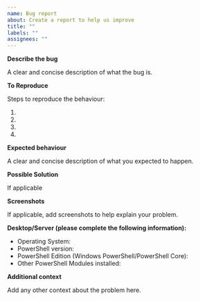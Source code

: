 ```yaml
---
name: Bug report
about: Create a report to help us improve
title: ""
labels: ""
assignees: ""
---
```


**Describe the bug**

<!--- If describing a bug, tell us what happens instead of the expected behaviour -->
<!--- If suggesting a change/improvement, explain the difference from current behaviour -->

A clear and concise description of what the bug is.

**To Reproduce**

<!--- Provide a link to a live example, or an unambiguous set of steps to -->
<!--- reproduce this bug. Include code to reproduce, if relevant -->

Steps to reproduce the behaviour:

1.
2.
3.
4.

**Expected behaviour**

<!--- If you're describing a bug, tell us what should happen -->
<!--- If you're suggesting a change/improvement, tell us how it should work -->

A clear and concise description of what you expected to happen.

**Possible Solution**

<!--- Not obligatory, but suggest a fix/reason for the bug, -->
<!--- or ideas how to implement the addition or change -->

If applicable

**Screenshots**

If applicable, add screenshots to help explain your problem.

**Desktop/Server (please complete the following information):**

- Operating System:
- PowerShell version:
- PowerShell Edition (Windows PowerShell/PowerShell Core):
- Other PowerShell Modules installed:

**Additional context**

Add any other context about the problem here.
